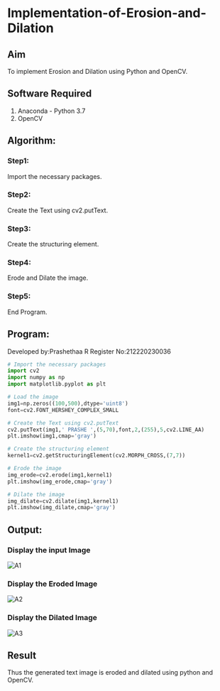 # Implementation-of-Erosion-and-Dilation
## Aim
To implement Erosion and Dilation using Python and OpenCV.
## Software Required
1. Anaconda - Python 3.7
2. OpenCV
## Algorithm:
### Step1:

Import the necessary packages.

### Step2:

Create the Text using cv2.putText.

### Step3:

Create the structuring element.

### Step4:

Erode and Dilate the image.

### Step5:

End Program.

 
## Program:
Developed by:Prashethaa R
Register No:212220230036
``` Python
# Import the necessary packages
import cv2
import numpy as np
import matplotlib.pyplot as plt

# Load the image
img1=np.zeros((100,500),dtype='uint8')
font=cv2.FONT_HERSHEY_COMPLEX_SMALL

# Create the Text using cv2.putText
cv2.putText(img1,' PRASHE ',(5,70),font,2,(255),5,cv2.LINE_AA)
plt.imshow(img1,cmap='gray')

# Create the structuring element
kernel1=cv2.getStructuringElement(cv2.MORPH_CROSS,(7,7))

# Erode the image
img_erode=cv2.erode(img1,kernel1)
plt.imshow(img_erode,cmap='gray')

# Dilate the image
img_dilate=cv2.dilate(img1,kernel1)
plt.imshow(img_dilate,cmap='gray')

```
## Output:

### Display the input Image

![A1](https://user-images.githubusercontent.com/75234942/170095929-c69145a8-e5aa-46f6-84cd-efab486ab59f.png)


### Display the Eroded Image

![A2](https://user-images.githubusercontent.com/75234942/170095981-38ac44d3-0c7a-4497-b5d0-f37fc4cebe0c.png)



### Display the Dilated Image

![A3](https://user-images.githubusercontent.com/75234942/170095670-abd80834-96d9-4ac4-9a5a-cbfaf220548a.png)



## Result
Thus the generated text image is eroded and dilated using python and OpenCV.

